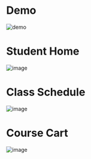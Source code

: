 # Demo
![demo](https://github.com/user-attachments/assets/178056cc-ac15-4637-b180-608c12a2cbb9)

# Student Home
![image](https://github.com/user-attachments/assets/91a47c1a-a7e5-41a5-8117-fe7b6bf85706)
# Class Schedule
![image](https://github.com/user-attachments/assets/d5c10062-cd31-474a-8392-361699d997a7)
# Course Cart
![image](https://github.com/user-attachments/assets/25e4ed5e-5f71-41b7-917f-f99a235058db)
